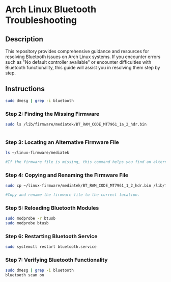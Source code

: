 # Arch Linux Bluetooth Troubleshooting

## Description
This repository provides comprehensive guidance and resources for resolving Bluetooth issues on Arch Linux systems. If you encounter errors such as "No default controller available" or encounter difficulties with Bluetooth functionality, this guide will assist you in resolving them step by step.

## Instructions
 
```bash
sudo dmesg | grep -i bluetooth
``` 
 
### Step 2: Finding the Missing Firmware 
```bash
sudo ls /lib/firmware/mediatek/BT_RAM_CODE_MT7961_1a_2_hdr.bin
  
```

### Step 3: Locating an Alternative Firmware File
```bash
ls ~/linux-firmware/mediatek

#If the firmware file is missing, this command helps you find an alternative one.
```

### Step 4: Copying and Renaming the Firmware File
```bash
sudo cp ~/linux-firmware/mediatek/BT_RAM_CODE_MT7961_1_2_hdr.bin /lib/firmware/mediatek/BT_RAM_CODE_MT7961_1a_2_hdr.bin

#Copy and rename the firmware file to the correct location.
```
### Step 5: Reloading Bluetooth Modules
```bash
sudo modprobe -r btusb
sudo modprobe btusb
```

### Step 6: Restarting Bluetooth Service
```bash
sudo systemctl restart bluetooth.service
```

### Step 7: Verifying Bluetooth Functionality
```bash
sudo dmesg | grep -i bluetooth
bluetooth scan on
```
###
